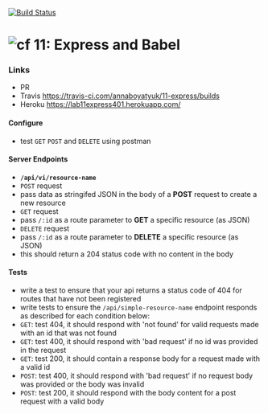 [![Build Status](https://travis-ci.com/annaboyatyuk/11-express.svg?branch=master)](https://travis-ci.com/annaboyatyuk/11-express)


![cf](https://i.imgur.com/7v5ASc8.png) 11: Express and Babel
======


### Links
* PR
* Travis https://travis-ci.com/annaboyatyuk/11-express/builds
* Heroku https://lab11express401.herokuapp.com/ 


#### Configure
* test `GET` `POST` and `DELETE` using postman

#### Server Endpoints
* **`/api/vi/resource-name`**
* `POST` request
 * pass data as stringifed JSON in the body of a **POST** request to create a new resource
* `GET` request
 * pass `/:id` as a route parameter to **GET** a specific resource (as JSON)
* `DELETE` request
 * pass `/:id` as a route parameter to **DELETE** a specific resource (as JSON)
 * this should return a 204 status code with no content in the body

#### Tests
* write a test to ensure that your api returns a status code of 404 for routes that have not been registered
* write tests to ensure the `/api/simple-resource-name` endpoint responds as described for each condition below:
 * `GET`: test 404, it should respond with 'not found' for valid requests made with an id that was not found
 * `GET`: test 400, it should respond with 'bad request' if no id was provided in the request
 * `GET`: test 200, it should contain a response body for a request made with a valid id
 * `POST`: test 400, it should respond with 'bad request' if no request body was provided or the body was invalid
 * `POST`: test 200, it should respond with the body content for a post request with a valid body

